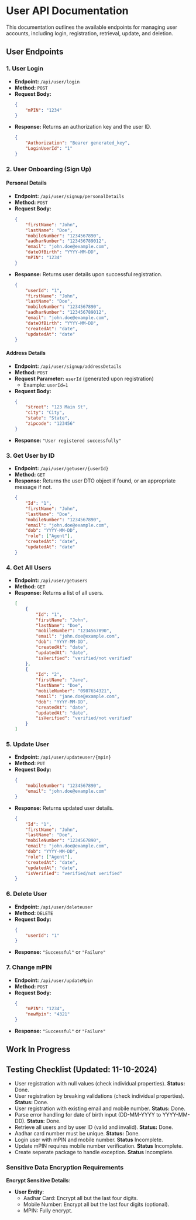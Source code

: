 
# User API Documentation

This documentation outlines the available endpoints for managing user accounts, including login, registration, retrieval, update, and deletion.

## User Endpoints

### 1. User Login
- **Endpoint:** `/api/user/login`
- **Method:** `POST`
- **Request Body:**
    ```json
    {
        "mPIN": "1234"
    }
    ```
- **Response:** Returns an authorization key and the user ID.
    ```json
    {
        "Authorization": "Bearer generated_key",
        "LoginUserId": "1"
    }
    ```

### 2. User Onboarding (Sign Up)

#### Personal Details
- **Endpoint:** `/api/user/signup/personalDetails`
- **Method:** `POST`
- **Request Body:**
    ```json
    {
        "firstName": "John",
        "lastName": "Doe",
        "mobileNumber": "1234567890",
        "aadharNumber": "123456789012",
        "email": "john.doe@example.com",
        "dateOfBirth": "YYYY-MM-DD",
        "mPIN": "1234"
    }
    ```
- **Response:** Returns user details upon successful registration.
    ```json
    {
        "userId": "1",
        "firstName": "John",
        "lastName": "Doe",
        "mobileNumber": "1234567890",
        "aadharNumber": "123456789012",
        "email": "john.doe@example.com",
        "dateOfBirth": "YYYY-MM-DD",
        "createdAt": "date",
        "updatedAt": "date"
    }
    ```

#### Address Details
- **Endpoint:** `/api/user/signup/addressDetails`
- **Method:** `POST`
- **Request Parameter:** `userId` (generated upon registration)
    - Example: `userId=1`
- **Request Body:**
    ```json
    {
        "street": "123 Main St",
        "city": "City",
        "state": "State",
        "zipcode": "123456"
    }
    ```
- **Response:** `"User registered successfully"`

### 3. Get User by ID
- **Endpoint:** `/api/user/getuser/{userId}`
- **Method:** `GET`
- **Response:** Returns the user DTO object if found, or an appropriate message if not.
    ```json
    {
        "Id": "1",
        "firstName": "John",
        "lastName": "Doe",
        "mobileNumber": "1234567890",
        "email": "john.doe@example.com",
        "dob": "YYYY-MM-DD",
        "role": ["Agent"],
        "createdAt": "date",
        "updatedAt": "date"
    }
    ```

### 4. Get All Users
- **Endpoint:** `/api/user/getusers`
- **Method:** `GET`
- **Response:** Returns a list of all users.
    ```json
    [
        {
            "Id": "1",
            "firstName": "John",
            "lastName": "Doe",
            "mobileNumber": "1234567890",
            "email": "john.doe@example.com",
            "dob": "YYYY-MM-DD",
            "createdAt": "date",
            "updatedAt": "date",
            "isVerified": "verified/not verified"
        },
        {
            "Id": "2",
            "firstName": "Jane",
            "lastName": "Doe",
            "mobileNumber": "0987654321",
            "email": "jane.doe@example.com",
            "dob": "YYYY-MM-DD",
            "createdAt": "date",
            "updatedAt": "date",
            "isVerified": "verified/not verified"
        }
    ]
    ```

### 5. Update User
- **Endpoint:** `/api/user/updateuser/{mpin}`
- **Method:** `PUT`
- **Request Body:**
    ```json
    {
        "mobileNumber": "1234567890",
        "email": "john.doe@example.com"
    }
    ```
- **Response:** Returns updated user details.
    ```json
    {
        "Id": "1",
        "firstName": "John",
        "lastName": "Doe",
        "mobileNumber": "1234567890",
        "email": "john.doe@example.com",
        "dob": "YYYY-MM-DD",
        "role": ["Agent"],
        "createdAt": "date",
        "updatedAt": "date",
        "isVerified": "verified/not verified"
    }
    ```

### 6. Delete User
- **Endpoint:** `/api/user/deleteuser`
- **Method:** `DELETE`
- **Request Body:**
    ```json
    {
        "userId": "1"
    }
    ```
- **Response:** `"Successful"` or `"Failure"`

### 7. Change mPIN
- **Endpoint:** `/api/user/updateMpin`
- **Method:** `POST`
- **Request Body:**
    ```json
    {
        "mPIN": "1234",
        "newMpin": "4321"
    }
    ```
- **Response:** `"Successful"` or `"Failure"`



## Work In Progress

## Testing Checklist (Updated: 11-10-2024)
- User registration with null values (check individual properties). **Status:** Done.
- User registration by breaking validations (check individual properties). **Status:** Done.
- User registration with existing email and mobile number. **Status:** Done.
- Parse error handling for date of birth input (DD-MM-YYYY to YYYY-MM-DD). **Status:** Done.
- Retrieve all users and by user ID (valid and invalid). **Status:** Done.
- Aadhar card number must be unique. **Status:** Done.
- Login user with mPIN and mobile number. **Status** Incomplete.
- Update mPIN requires mobile number verification. **Status** Incomplete.
- Create seperate package to handle exception. **Status** Incomplete.


### Sensitive Data Encryption Requirements

**Encrypt Sensitive Details**:
   - **User Entity**:
     - Aadhar Card: Encrypt all but the last four digits.
     - Mobile Number: Encrypt all but the last four digits (optional).
     - MPIN: Fully encrypt.
